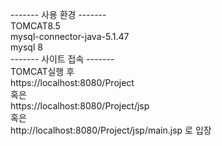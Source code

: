 ------- 사용 환경 -------<br>
TOMCAT8.5<br>
mysql-connector-java-5.1.47<br>
mysql 8<br>
------- 사이트 접속 -------<br>
TOMCAT실행 후<br>
https://localhost:8080/Project<br>
혹은<br>
https://localhost:8080/Project/jsp<br>
혹은<br>
http://localhost:8080/Project/jsp/main.jsp 로 입장<br>
